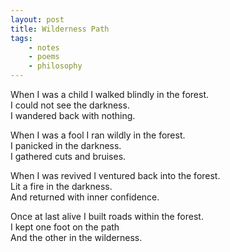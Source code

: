 ```yaml
---
layout: post
title: Wilderness Path
tags:
    - notes
    - poems
    - philosophy
---
```

When I was a child I walked blindly in the forest.  
I could not see the darkness.  
I wandered back with nothing.  

When I was a fool I ran wildly in the forest.  
I panicked in the darkness.  
I gathered cuts and bruises.  

When I was revived I ventured back into the forest.  
Lit a fire in the darkness.  
And returned with inner confidence.  

Once at last alive I built roads within the forest.  
I kept one foot on the path  
And the other in the wilderness.  
